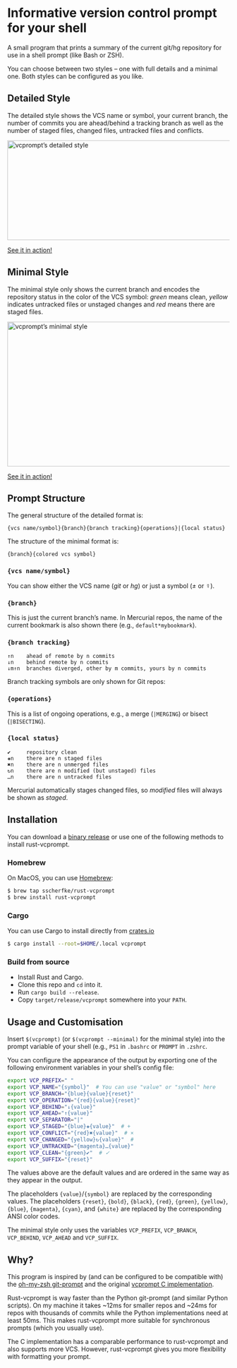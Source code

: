 Informative version control prompt for your shell
=================================================

A small program that prints a summary of the current git/hg repository for use in a shell prompt (like Bash or ZSH).

You can choose between two styles – one with full details and a minimal one.
Both styles can be configured as you like.


## Detailed Style

The detailed style shows the VCS name or symbol, your current branch, the number of commits you are ahead/behind a tracking branch as well as the number of staged files, changed files, untracked files and conflicts.

<img src="vcprompt-detailed.png" width="602" height="226" alt="vcprompt’s detailed style">

[See it in action!](https://asciinema.org/a/126175)


## Minimal Style

The minimal style only shows the current branch and encodes the repository status in the color of the VCS symbol:
*green* means clean, *yellow* indicates untracked files or unstaged changes and *red* means there are staged files.

<img src="vcprompt-minimal.png" width="602" height="328" alt="vcprompt’s minimal style">

[See it in action!](https://asciinema.org/a/126176)


## Prompt Structure

The general structure of the detailed format is:
```
{vcs name/symbol}{branch}{branch tracking}{operations}|{local status}
```
The structure of the minimal format is:
```
{branch}{colored vcs symbol}
```

### `{vcs name/symbol}`

You can show either the VCS name (*git* or *hg*) or just a symbol (*±* or *☿*).

### `{branch}`

This is just the current branch’s name.
In Mercurial repos, the name of the current bookmark is also shown there (e.g., `default*mybookmark`).

### `{branch tracking}`

```
↑n    ahead of remote by n commits
↓n    behind remote by n commits
↓m↑n  branches diverged, other by m commits, yours by n commits
```

Branch tracking symbols are only shown for Git repos:

### `{operations}`

This is a list of ongoing operations, e.g., a merge (`|MERGING`) or bisect (`|BISECTING`).

### `{local status}`

```
✔︎     repository clean
✚n    there are n staged files
✖︎n    there are n unmerged files
↻n    there are n modified (but unstaged) files
…n    there are n untracked files
```

Mercurial automatically stages changed files, so *modified* files will always be shown as *staged*.

## Installation

You can download a [binary release](https://github.com/sscherfke/rust-vcprompt/releases) or use one of the following methods to install rust-vcprompt.

### Homebrew

On MacOS, you can use [Homebrew](https://brew.sh):

```bash
$ brew tap sscherfke/rust-vcprompt
$ brew install rust-vcprompt
```

### Cargo

You can use Cargo to install directly from [crates.io](https://crates.io)

```bash
$ cargo install --root=$HOME/.local vcprompt
```

### Build from source

- Install Rust and Cargo.
- Clone this repo and `cd` into it.
- Run `cargo build --release`.
- Copy `target/release/vcprompt` somewhere into your `PATH`.


## Usage and Customisation

Insert `$(vcprompt)` (or `$(vcprompt --minimal)` for the minimal style) into the prompt variable of your shell (e.g., `PS1` in `.bashrc` or `PROMPT` in `.zshrc`.

You can configure the appearance of the output by exporting one of the following environment variables in your shell’s config file:

```bash
export VCP_PREFIX=" "
export VCP_NAME="{symbol}"  # You can use "value" or "symbol" here
export VCP_BRANCH="{blue}{value}{reset}"
export VCP_OPERATION="{red}{value}{reset}"
export VCP_BEHIND="↓{value}"
export VCP_AHEAD="↑{value}"
export VCP_SEPARATOR="|"
export VCP_STAGED="{blue}✚{value}"  # +
export VCP_CONFLICT="{red}✖︎{value}"  # ×
export VCP_CHANGED="{yellow}↻{value}"  #
export VCP_UNTRACKED="{magenta}…{value}"
export VCP_CLEAN="{green}✔︎"  # ✓
export VCP_SUFFIX="{reset}"
```

The values above are the default values and are ordered in the same way as they appear in the output.

The placeholders `{value}`/`{symbol}` are replaced by the corresponding values.
The placeholders `{reset}`, `{bold}`, `{black}`, `{red}`, `{green}`, `{yellow}`, `{blue}`, `{magenta}`, `{cyan}`, and `{white}` are replaced by the corresponding ANSI color codes.

The minimal style only uses the variables `VCP_PREFIX`, `VCP_BRANCH`, `VCP_BEHIND`, `VCP_AHEAD` and `VCP_SUFFIX`.


## Why?

This program is inspired by (and can be configured to be compatible with) the [oh-my-zsh git-prompt](https://github.com/robbyrussell/oh-my-zsh/tree/master/plugins/git-prompt) and the original [vcprompt C implementation](https://bitbucket.org/gward/vcprompt).

Rust-vcprompt is way faster than the Python git-prompt (and similar Python scripts).
On my machine it takes ~12ms for smaller repos and ~24ms for repos with thousands of commits while the Python implementations need at least 50ms.
This makes rust-vcprompt more suitable for synchronous prompts (which you usually use).

The C implementation has a comparable performance to rust-vcprompt and also supports more VCS.
However, rust-vcprompt gives you more flexibility with formatting your prompt.
